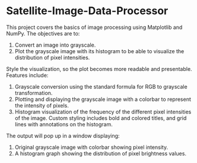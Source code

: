 # Satellite-Image-Data-Processor

This project covers the basics of image processing using Matplotlib and NumPy. The objectives are to:

1. Convert an image into grayscale.
2. Plot the grayscale image with its histogram to be able to visualize the distribution of pixel intensities.
   
Style the visualization, so the plot becomes more readable and presentable. Features include:

1. Grayscale conversion using the standard formula for RGB to grayscale transformation.
2. Plotting and displaying the grayscale image with a colorbar to represent the intensity of pixels.
3. Histogram visualization of the frequency of the different pixel intensities of the image. Custom styling includes bold and colored titles, and grid lines with annotations on the histogram.

The output will pop up in a window displaying:

1. Original grayscale image with colorbar showing pixel intensity.
2. A histogram graph showing the distribution of pixel brightness values.
